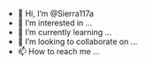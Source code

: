 
- 👋 Hi, I’m @Sierra117a
- 👀 I’m interested in ...
- 🌱 I’m currently learning ...
- 💞️ I’m looking to collaborate on ...
- 📫 How to reach me ...

<!---
Sierra117a/Sierra117a is a ✨ special ✨ repository because its `README.md` (this file) appears on your GitHub profile.
You can click the Preview link to take a look at your changes.
--->

